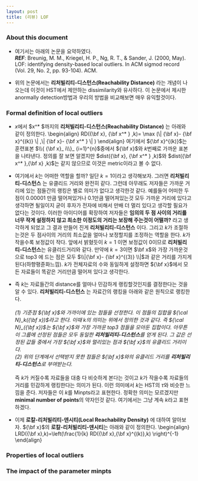 ```yaml
---
layout: post 
title: (리뷰) LOF
---
```


### About this document 
- 여기서는 아래의 논문을 요약하였다. <br/>
***REF***: Breunig, M. M., Kriegel, H. P., Ng, R. T., & Sander, J. (2000, May). LOF: identifying density-based local outliers. In ACM sigmod record (Vol. 29, No. 2, pp. 93-104). ACM.

- 위의 논문에서는 **리처빌리티-디스턴스(Reachability Distance)** 라는 개념이 나오는데 이것이 HST에서 제안하는 dissimilarity와 유사하다. 이 논문에서 제시한 anormally detection방법과 우리의 방법을 비교해보면 매우 유익할것이다. 

### Formal definition of local outliers 

- $x$에서 $x^* $까지의 **리처빌리티-디스턴스(Reachability Distance)** 는 아래와 같이 정의한다. 
\begin{align}
RD({\bf x}, {\bf x^* } ,k)= \max (\\| {\bf x}- {\bf x}^{(k)} \\| ,\\| {\bf x}- {\bf x^* } \\| ) 
\end{align}
여기에서 ${\bf x}^{(k)}$는 훈련표본 $\\{ {\bf x}_ i\\}_ {i=1}^{n}$중에서 ${\bf x}$와 $k$번째로 가까운 표본을 나타낸다. 정의를 잘 보면 알겠지만 
$dist({\bf x}, {\bf x^* } ,k)$와 $dist({\bf x^* },{\bf x} ,k)$는 같지 않으므로 이것은 metric이라고 볼 수 없다. 

- 여기에서 $k$는 어떠한 역할을 할까? 일단 $k=1$이라고 생각해보자. 그러면 **리처빌리티-디스턴스** 는 유클리드 거리와 완전히 같다. 그런데 아무래도 저자들은 가까운 거리에 있는 점들간의 랭킹은 별로 의미가 없다고 생각한것 같다. 예를들어 어떠한 두 점이 $0.00001$ 만큼 떨어져있거나 $0.1$만큼 떨어져있는것 모두 가까운 거리에 있다고 생각하면 될일이지 굳이 후자가 전자에 비해서 만배 더 멀리 있다고 생각할 필요가 없다는 것이다. 이러한 아이디어를 확장하여 저자들은 **임의의 두 점 사이의 거리를 너무 작게 설정하지 않고 최소한 이정도의 거리는 보장해 주는것이 어떨까?** 라고 생각하게 되었고 그 결과 만들어 진게 **리처빌리티-디스턴스** 이다. 그리고 $k$가 조절하는것은 두 점사이의 거리의 최소값을 얼마나 보정할지를 조정하는 역할을 한다. $k$가 작을수록 보정값이 작다. 앞에서 밝혔듯이 $k=1$ 이면 보정값이 $0$이므로 **리처빌리티-디스턴스**는 유클리드거리와 같다. 만약에 $k=3$이면 $\bf x$와 가장 가까운것으로 top3 에 드는 점은 모두 $\\|{\bf x}- {\bf x}^{(3)} \\|$과 같은 거리를 가지게 된다(하향평쥰화느낌). $k$가 전체자료의 수와 동일하게 설정하면 ${\bf x}$에서 모든 자료들이 똑같은 거리만큼 떨어져 있다고 생각한다. 

- 즉 $k$는 자료들간의 distance를 얼마나 민감하게 랭킹할것인지를 결정한다는 것을 알 수 있다. **리처빌리티-디스턴스** 는 자료간의 랭킹을 아래와 같은 원칙으로 랭킹한다. <br/><br/>
*(1) 기준점 ${\bf x}$와 가까이에 있는 점들을 선정한다. 이 점들의 집합을 ${\cal N}_k({\bf x})$라고 한다. 이때 $k$의 의미는 위에서 정의한 것과 같다. 즉 ${\cal N}_({\bf x})$는 ${\bf x}$와 가장 가까운 top3 점들을 모아둔 집합이다. 아무튼 이 그룹에 선정된 점들은 모두 동일한 **리처빌리티-디스턴스**를 얻게 된다. 그 값은 선정된 값들 중에서 가장 ${\bf x}$와 멀리있는 점과 ${\bf x}$의 유클리드 거리이다. <br/>
(2) 위의 단계에서 선택받지 못한 점들은 ${\bf x}$와의 유클리드 거리를 **리처빌리티-디스턴스**로 부여받는다. <br/><br/>*
즉 $k$가 커질수록 자료들을 대충 다 비슷하게 본다는 것이고 $k$가 작을수록 자료들의 거리를 민감하게 랭킹한다는 의미가 된다. 이런 의미에서 $k$는 HST의 $\tau$와 비슷한 느낌을 준다. 저자들은 이 $k$를 Minpts라고 표현한다. 정확한 의미는 모르겠지만 **minimal number of points**의 약자인것 같다. 여기에서는 그냥 계속 $k$라고 표현하겠다. 

- 이제 **로칼-리처빌리티-덴시티(Local Reachability Density)** 에 대하여 알아보자. ${\bf x}$의 **로칼-리처빌리티-덴시티**는 아래와 같이 정의한다. 
\begin{align}
LRD({\bf x},k)=\left(\frac{1}{k} RD({\bf x},{\bf x}^{(k)},k) \right)^{-1}
\end{align}



### Properties of local outliers 

### The impact of the parameter minpts 

